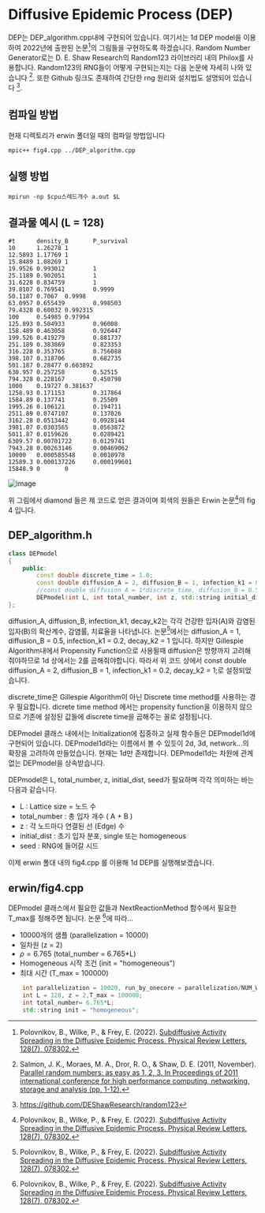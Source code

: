 # Diffusive Epidemic Process (DEP)

DEP는 DEP_algorithm.cpp내에 구현되어 있습니다. 여기서는 1d DEP model을 이용하여 2022년에 출판된 논문[^1]의 그림들을 구현하도록 하겠습니다. Random Number Generator로는 D. E. Shaw Research의 Random123 라이브러리 내의 Philox를 사용합니다. Random123의 RNG들이 어떻게 구현되는지는 다음 논문에 자세히 나와 있습니다 [^2]. 또한 Github 링크도 존재하여 간단한 rng 원리와 설치법도 설명되어 있습니다 [^3].

컴파일 방법
-----

현재 디렉토리가 erwin 폴더일 때의 컴파일 방법입니다

```
mpic++ fig4.cpp ../DEP_algorithm.cpp
```

실행 방법
-----
```
mpirun -np $cpu스레드개수 a.out $L
```

결과물 예시 (L = 128)
-----
```
#t      density_B       P_survival
10      1.26278 1
12.5893 1.17769 1
15.8489 1.08269 1
19.9526 0.993012        1
25.1189 0.902051        1
31.6228 0.834759        1
39.8107 0.769541        0.9999
50.1187 0.7067  0.9998
63.0957 0.655439        0.998503
79.4328 0.60032 0.992315
100     0.54985 0.97994
125.893 0.504933        0.96008
158.489 0.463058        0.926447
199.526 0.419279        0.881737
251.189 0.383869        0.823353
316.228 0.353765        0.756088
398.107 0.318706        0.682735
501.187 0.28477 0.603892
630.957 0.257258        0.52515
794.328 0.228167        0.450798
1000    0.19727 0.381637
1258.93 0.171153        0.317864
1584.89 0.137741        0.25509
1995.26 0.106121        0.194711
2511.89 0.0747107       0.137026
3162.28 0.0513442       0.0928144
3981.07 0.0303565       0.0563872
5011.87 0.0159626       0.0289421
6309.57 0.00701722      0.0129741
7943.28 0.00263146      0.00469062
10000   0.000585548     0.0010978
12589.3 0.000137226     0.000199601
15848.9 0       0
```
![image](https://user-images.githubusercontent.com/68416208/169491209-671137bd-fa2b-48a8-b07a-6c478c8a95c5.png)

위 그림에서 diamond 들은 제 코드로 얻은 결과이며 회색의 원들은 Erwin 논문[^1]의 fig 4 입니다. 

DEP_algorithm.h
-----

```c++
class DEPmodel
{
    public:
        const double discrete_time = 1.0;
        const double diffusion_A = 2, diffusion_B = 1, infection_k1 = 0.2, decay_k2 = 1;
        //const double diffusion_A = 1*discrete_time, diffusion_B = 0.5*discrete_time, infection_k1 = 0.2*discrete_time, decay_k2 = 1*discrete_time;
        DEPmodel(int L, int total_number, int z, std::string initial_dist, int seed);
};
```
diffusion_A, diffusion_B, infection_k1, decay_k2는 각각 건강한 입자(A)와 감염된 입자(B)의 확산계수, 감염률, 치료율을 나타냅니다. 논문[^1]에서는 diffusion_A = 1, diffusion_B = 0.5, infection_k1 = 0.2, decay_k2 = 1 입니다. 하지만 Gillespie Algorithm내에서 Propensity Function으로 사용될때 diffusion은 방향까지 고려해줘야하므로 1d 상에서는 2를 곱해줘야합니다. 따라서 위 코드 상에서 const double diffusion_A = 2, diffusion_B = 1, infection_k1 = 0.2, decay_k2 = 1;로 설정되었습니다. 

discrete_time은 Gillespie Algorithm이 아닌 Discrete time method를 사용하는 경우 필요합니다. dicrete time method 에서는 propensity function을 이용하지 않으므로 기존에 설정된 값들에 discrete time을 곱해주는 꼴로 설정됩니다.

DEPmodel 클래스 내에서는 Initialization에 집중하고 실제 함수들은 DEPmodel1d에 구현되어 있습니다. DEPmodel1d라는 이름에서 볼 수 있듯이 2d, 3d, network...의 확장을 고려하여 만들었습니다. 현재는 1d만 존재합니다. DEPmodel1d는 차원에 관계없는 DEPmodel을 상속받습니다.

DEPmodel은 L, total_number, z, initial_dist, seed가 필요하며 각각 의미하는 바는 다음과 같습니다.
  - L : Lattice size = 노드 수
  - total_number : 총 입자 개수 ( A + B )
  - z : 각 노드마다 연결된 선 (Edge) 수
  - initial_dist : 초기 입자 분포, single 또는 homogeneous
  - seed : RNG에 들어갈 시드

이제 erwin 폴대 내의 fig4.cpp 를 이용해 1d DEP를 실행해보겠습니다.

erwin/fig4.cpp
----

DEPmodel 클래스에서 필요한 값들과 NextReactionMethod 함수에서 필요한 T_max를 정해주면 됩니다. 논문 [^1]에 따라...
  - 10000개의 샘플 (parallelization = 10000)
  - 일차원 (z = 2)
  - $\rho = 6.765$ (total_number = 6.765*L)
  - Homogeneous 시작 조건 (init = "homogeneous")
  - 최대 시간 (T_max = 100000)

```c++
    int parallelization = 10020, run_by_onecore = parallelization/NUM_WORKERS;
    int L = 128, z = 2,T_max = 100000;
    int total_number= 6.765*L;
    std::string init = "homogeneous";
```

[^1]: Polovnikov, B., Wilke, P., & Frey, E. (2022). [Subdiffusive Activity Spreading in the Diffusive Epidemic Process. Physical Review Letters, 128(7), 078302.](https://journals.aps.org/prl/pdf/10.1103/PhysRevLett.128.078302)

[^2]: Salmon, J. K., Moraes, M. A., Dror, R. O., & Shaw, D. E. (2011, November). [Parallel random numbers: as easy as 1, 2, 3. In Proceedings of 2011 international conference for high performance computing, networking, storage and analysis (pp. 1-12).](https://dl.acm.org/doi/pdf/10.1145/2063384.2063405)

[^3]: https://github.com/DEShawResearch/random123
